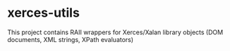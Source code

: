 xerces-utils
============

This project contains RAII wrappers for Xerces/Xalan library objects (DOM documents, XML strings, XPath evaluators)